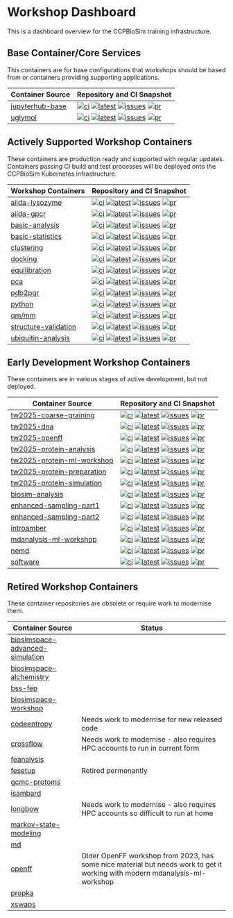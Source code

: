 # Workshop Dashboard

This is a dashboard overview for the CCPBioSim training infrastructure.

## Base Container/Core Services

This containers are for base configurations that workshops should be based from or containers providing supporting applications.

| Container Source                       |  Repository and CI Snapshot                           |
| -------------------------------------- | ----------------------------------------------------- |
| [jupyterhub-base](https://github.com/ccpbiosim/jupyterhub-base) | [![ci](https://github.com/ccpbiosim/jupyterhub-base/actions/workflows/build.yaml/badge.svg?branch=main)](https://github.com/ccpbiosim/jupyterhub-base/actions/workflows/build.yaml) [![latest](https://img.shields.io/badge/dynamic/json?url=https%3A%2F%2Fccpbiosim.github.io%2Fworkshop.json&query=%24.containers.jupyterhub-base.latest&labelColor=grey&logo=github&logoColor=white&label=latest&color=purple)](https://github.com/ccpbiosim/jupyterhub-base/pkgs/container/jupyterhub-base) [![issues](https://img.shields.io/github/issues/ccpbiosim/jupyterhub-base?logo=github&labelColor=grey)](https://github.com/CCPBioSim/jupyterhub-base/issues) [![pr](https://img.shields.io/github/issues-pr/ccpbiosim/jupyterhub-base?logo=github&labelColor=grey)](https://github.com/CCPBioSim/jupyterhub-base/pulls) |
| [uglymol](https://github.com/ccpbiosim/structure-validation-uglymol) | [![ci](https://github.com/ccpbiosim/structure-validation-uglymol/actions/workflows/build.yaml/badge.svg?branch=main)](https://github.com/ccpbiosim/structure-validation-uglymol/actions/workflows/build.yaml) [![latest](https://img.shields.io/badge/dynamic/json?url=https%3A%2F%2Fccpbiosim.github.io%2Fworkshop.json&query=%24.containers.structure-validation-uglymol.latest&labelColor=grey&logo=github&logoColor=white&label=latest&color=purple)](https://github.com/ccpbiosim/structure-validation-uglymol/pkgs/container/structure-validation-uglymol) [![issues](https://img.shields.io/github/issues/ccpbiosim/structure-validation-uglymol?logo=github&labelColor=grey)](https://github.com/CCPBioSim/structure-validation-uglymol/issues) [![pr](https://img.shields.io/github/issues-pr/ccpbiosim/structure-validation-uglymol?logo=github&labelColor=grey)](https://github.com/CCPBioSim/structure-validation-uglymol/pulls) |

## Actively Supported Workshop Containers

These containers are production ready and supported with regular updates. Containers passing CI build and test processes will be deployed onto the CCPBioSim Kubernetes infrastructure.

| Workshop Containers                    | Repository and CI Snapshot                            |
| -------------------------------------- | ----------------------------------------------------- |
| [aiida-lysozyme](https://github.com/ccpbiosim/aiida-lysozyme-workshop) | [![ci](https://github.com/ccpbiosim/aiida-lysozyme-workshop/actions/workflows/build.yaml/badge.svg?branch=main)](https://github.com/ccpbiosim/aiida-lysozyme-workshop/actions/workflows/build.yaml) [![latest](https://img.shields.io/badge/dynamic/json?url=https%3A%2F%2Fccpbiosim.github.io%2Fworkshop.json&query=%24.containers.aiida-lysozyme-workshop.latest&labelColor=grey&logo=github&logoColor=white&label=latest&color=purple)](https://github.com/ccpbiosim/aiida-lysozyme-workshop/pkgs/container/aiida-lysozyme-workshop) [![issues](https://img.shields.io/github/issues/ccpbiosim/aiida-lysozyme-workshop?logo=github&labelColor=grey)](https://github.com/CCPBioSim/aiida-lysozyme-workshop/issues) [![pr](https://img.shields.io/github/issues-pr/ccpbiosim/aiida-lysozyme-workshop?logo=github&labelColor=grey)](https://github.com/CCPBioSim/aiida-lysozyme-workshop/pulls) |
| [aiida-gpcr](https://github.com/ccpbiosim/aiida-gpcr-workshop) | [![ci](https://github.com/ccpbiosim/aiida-gpcr-workshop/actions/workflows/build.yaml/badge.svg?branch=main)](https://github.com/ccpbiosim/aiida-gpcr-workshop/actions/workflows/build.yaml) [![latest](https://img.shields.io/badge/dynamic/json?url=https%3A%2F%2Fccpbiosim.github.io%2Fworkshop.json&query=%24.containers.aiida-gpcr-workshop.latest&labelColor=grey&logo=github&logoColor=white&label=latest&color=purple)](https://github.com/ccpbiosim/aiida-gpcr-workshop/pkgs/container/aiida-gpcr-workshop) [![issues](https://img.shields.io/github/issues/ccpbiosim/aiida-gpcr-workshop?logo=github&labelColor=grey)](https://github.com/CCPBioSim/aiida-gpcr-workshop/issues) [![pr](https://img.shields.io/github/issues-pr/ccpbiosim/aiida-gpcr-workshop?logo=github&labelColor=grey)](https://github.com/CCPBioSim/aiida-gpcr-workshop/pulls) |
| [basic-analysis](https://github.com/ccpbiosim/basic-analysis-workshop) | [![ci](https://github.com/ccpbiosim/basic-analysis-workshop/actions/workflows/build.yaml/badge.svg?branch=main)](https://github.com/ccpbiosim/basic-analysis-workshop/actions/workflows/build.yaml) [![latest](https://img.shields.io/badge/dynamic/json?url=https%3A%2F%2Fccpbiosim.github.io%2Fworkshop.json&query=%24.containers.basic-analysis-workshop.latest&labelColor=grey&logo=github&logoColor=white&label=latest&color=purple)](https://github.com/ccpbiosim/basic-analysis-workshop/pkgs/container/basic-analysis-workshop) [![issues](https://img.shields.io/github/issues/ccpbiosim/basic-analysis-workshop?logo=github&labelColor=grey)](https://github.com/CCPBioSim/basic-analysis-workshop/issues) [![pr](https://img.shields.io/github/issues-pr/ccpbiosim/basic-analysis-workshop?logo=github&labelColor=grey)](https://github.com/CCPBioSim/basic-analysis-workshop/pulls) |
| [basic-statistics](https://github.com/ccpbiosim/basic-statistics-workshop) | [![ci](https://github.com/ccpbiosim/basic-statistics-workshop/actions/workflows/build.yaml/badge.svg?branch=main)](https://github.com/ccpbiosim/basic-statistics-workshop/actions/workflows/build.yaml) [![latest](https://img.shields.io/badge/dynamic/json?url=https%3A%2F%2Fccpbiosim.github.io%2Fworkshop.json&query=%24.containers.basic-statistics-workshop.latest&labelColor=grey&logo=github&logoColor=white&label=latest&color=purple)](https://github.com/ccpbiosim/basic-statistics-workshop/pkgs/container/basic-statistics-workshop) [![issues](https://img.shields.io/github/issues/ccpbiosim/basic-statistics-workshop?logo=github&labelColor=grey)](https://github.com/CCPBioSim/basic-statistics-workshop/issues) [![pr](https://img.shields.io/github/issues-pr/ccpbiosim/basic-statistics-workshop?logo=github&labelColor=grey)](https://github.com/CCPBioSim/basic-statistics-workshop/pulls) |
| [clustering](https://github.com/ccpbiosim/clustering-workshop) | [![ci](https://github.com/ccpbiosim/clustering-workshop/actions/workflows/build.yaml/badge.svg?branch=main)](https://github.com/ccpbiosim/clustering-workshop/actions/workflows/build.yaml) [![latest](https://img.shields.io/badge/dynamic/json?url=https%3A%2F%2Fccpbiosim.github.io%2Fworkshop.json&query=%24.containers.clustering-workshop.latest&labelColor=grey&logo=github&logoColor=white&label=latest&color=purple)](https://github.com/ccpbiosim/clustering-workshop/pkgs/container/clustering-workshop) [![issues](https://img.shields.io/github/issues/ccpbiosim/clustering-workshop?logo=github&labelColor=grey)](https://github.com/CCPBioSim/clustering-workshop/issues) [![pr](https://img.shields.io/github/issues-pr/ccpbiosim/clustering-workshop?logo=github&labelColor=grey)](https://github.com/CCPBioSim/clustering-workshop/pulls) |
| [docking](https://github.com/ccpbiosim/docking-workflow) | [![ci](https://github.com/ccpbiosim/docking-workflow/actions/workflows/build.yaml/badge.svg?branch=main)](https://github.com/ccpbiosim/docking-workflow/actions/workflows/build.yaml) [![latest](https://img.shields.io/badge/dynamic/json?url=https%3A%2F%2Fccpbiosim.github.io%2Fworkshop.json&query=%24.containers.docking-workflow.latest&labelColor=grey&logo=github&logoColor=white&label=latest&color=purple)](https://github.com/ccpbiosim/docking-workflow/pkgs/container/docking-workshop) [![issues](https://img.shields.io/github/issues/ccpbiosim/docking-workflow?logo=github&labelColor=grey)](https://github.com/CCPBioSim/docking-workflow/issues) [![pr](https://img.shields.io/github/issues-pr/ccpbiosim/docking-workflow?logo=github&labelColor=grey)](https://github.com/CCPBioSim/docking-workflow/pulls) |
| [equilibration](https://github.com/ccpbiosim/equilibration-workshop) | [![ci](https://github.com/ccpbiosim/equilibration-workshop/actions/workflows/build.yaml/badge.svg?branch=main)](https://github.com/ccpbiosim/equilibration-workshop/actions/workflows/build.yaml) [![latest](https://img.shields.io/badge/dynamic/json?url=https%3A%2F%2Fccpbiosim.github.io%2Fworkshop.json&query=%24.containers.equilibration-workshop.latest&labelColor=grey&logo=github&logoColor=white&label=latest&color=purple)](https://github.com/ccpbiosim/equilibration-workshop/pkgs/container/equilibration-workshop) [![issues](https://img.shields.io/github/issues/ccpbiosim/equilibration-workshop?logo=github&labelColor=grey)](https://github.com/CCPBioSim/equilibration-workshop/issues) [![pr](https://img.shields.io/github/issues-pr/ccpbiosim/equilibration-workshop?logo=github&labelColor=grey)](https://github.com/CCPBioSim/equilibration-workshop/pulls) |
| [pca](https://github.com/ccpbiosim/pca-workshop) | [![ci](https://github.com/ccpbiosim/pca-workshop/actions/workflows/build.yaml/badge.svg?branch=main)](https://github.com/ccpbiosim/pca-workshop/actions/workflows/build.yaml) [![latest](https://img.shields.io/badge/dynamic/json?url=https%3A%2F%2Fccpbiosim.github.io%2Fworkshop.json&query=%24.containers.pca-workshop.latest&labelColor=grey&logo=github&logoColor=white&label=latest&color=purple)](https://github.com/ccpbiosim/pca-workshop/pkgs/container/pca-workshop) [![issues](https://img.shields.io/github/issues/ccpbiosim/pca-workshop?logo=github&labelColor=grey)](https://github.com/CCPBioSim/pca-workshop/issues) [![pr](https://img.shields.io/github/issues-pr/ccpbiosim/pca-workshop?logo=github&labelColor=grey)](https://github.com/CCPBioSim/pca-workshop/pulls) |
| [pdb2pqr](https://github.com/ccpbiosim/pdb2pqr-workshop) | [![ci](https://github.com/ccpbiosim/pdb2pqr-workshop/actions/workflows/build.yaml/badge.svg?branch=main)](https://github.com/ccpbiosim/pdb2pqr-workshop/actions/workflows/build.yaml) [![latest](https://img.shields.io/badge/dynamic/json?url=https%3A%2F%2Fccpbiosim.github.io%2Fworkshop.json&query=%24.containers.pdb2pqr-workshop.latest&labelColor=grey&logo=github&logoColor=white&label=latest&color=purple)](https://github.com/ccpbiosim/pdb2pqr-workshop/pkgs/container/pdb2pqr-workshop) [![issues](https://img.shields.io/github/issues/ccpbiosim/pdb2pqr-workshop?logo=github&labelColor=grey)](https://github.com/CCPBioSim/pdb2pqr-workshop/issues) [![pr](https://img.shields.io/github/issues-pr/ccpbiosim/pdb2pqr-workshop?logo=github&labelColor=grey)](https://github.com/CCPBioSim/pdb2pqr-workshop/pulls) |
| [python](https://github.com/ccpbiosim/python-workshop) | [![ci](https://github.com/ccpbiosim/python-workshop/actions/workflows/build.yaml/badge.svg?branch=main)](https://github.com/ccpbiosim/python-workshop/actions/workflows/build.yaml) [![latest](https://img.shields.io/badge/dynamic/json?url=https%3A%2F%2Fccpbiosim.github.io%2Fworkshop.json&query=%24.containers.python-workshop.latest&labelColor=grey&logo=github&logoColor=white&label=latest&color=purple)](https://github.com/ccpbiosim/python-workshop/pkgs/container/python-workshop) [![issues](https://img.shields.io/github/issues/ccpbiosim/python-workshop?logo=github&labelColor=grey)](https://github.com/CCPBioSim/python-workshop/issues) [![pr](https://img.shields.io/github/issues-pr/ccpbiosim/python-workshop?logo=github&labelColor=grey)](https://github.com/CCPBioSim/python-workshop/pulls) |
| [qm/mm](https://github.com/ccpbiosim/qmmm-workshop) | [![ci](https://github.com/ccpbiosim/qmmm-workshop/actions/workflows/build.yaml/badge.svg?branch=main)](https://github.com/ccpbiosim/qmmm-workshop/actions/workflows/build.yaml) [![latest](https://img.shields.io/badge/dynamic/json?url=https%3A%2F%2Fccpbiosim.github.io%2Fworkshop.json&query=%24.containers.qmmm-workshop.latest&labelColor=grey&logo=github&logoColor=white&label=latest&color=purple)](https://github.com/ccpbiosim/qmmm-workshop/pkgs/container/qmmm-workshop) [![issues](https://img.shields.io/github/issues/ccpbiosim/qmmm-workshop?logo=github&labelColor=grey)](https://github.com/CCPBioSim/qmmm-workshop/issues) [![pr](https://img.shields.io/github/issues-pr/ccpbiosim/qmmm-workshop?logo=github&labelColor=grey)](https://github.com/CCPBioSim/qmmm-workshop/pulls) |
| [structure-validation](https://github.com/ccpbiosim/structure-validation-workshop) | [![ci](https://github.com/ccpbiosim/structure-validation-workshop/actions/workflows/build.yaml/badge.svg?branch=main)](https://github.com/ccpbiosim/structure-validation-workshop/actions/workflows/build.yaml) [![latest](https://img.shields.io/badge/dynamic/json?url=https%3A%2F%2Fccpbiosim.github.io%2Fworkshop.json&query=%24.containers.structure-validation-workshop.latest&labelColor=grey&logo=github&logoColor=white&label=latest&color=purple)](https://github.com/ccpbiosim/structure-validation-workshop/pkgs/container/structure-validation-workshop) [![issues](https://img.shields.io/github/issues/ccpbiosim/structure-validation-workshop?logo=github&labelColor=grey)](https://github.com/CCPBioSim/structure-validation-workshop/issues) [![pr](https://img.shields.io/github/issues-pr/ccpbiosim/structure-validation-workshop?logo=github&labelColor=grey)](https://github.com/CCPBioSim/structure-validation-workshop/pulls) |
| [ubiquitin-analysis](https://github.com/ccpbiosim/ubiquitin-analysis-workshop) | [![ci](https://github.com/ccpbiosim/ubiquitin-analysis-workshop/actions/workflows/build.yaml/badge.svg?branch=main)](https://github.com/ccpbiosim/ubiquitin-analysis-workshop/actions/workflows/build.yaml) [![latest](https://img.shields.io/badge/dynamic/json?url=https%3A%2F%2Fccpbiosim.github.io%2Fworkshop.json&query=%24.containers.ubiquitin-analysis-workshop.latest&labelColor=grey&logo=github&logoColor=white&label=latest&color=purple)](https://github.com/ccpbiosim/ubiquitin-analysis-workshop/pkgs/container/ubiquitin-analysis-workshop) [![issues](https://img.shields.io/github/issues/ccpbiosim/ubiquitin-analysis-workshop?logo=github&labelColor=grey)](https://github.com/CCPBioSim/ubiquitin-analysis-workshop/issues) [![pr](https://img.shields.io/github/issues-pr/ccpbiosim/ubiquitin-analysis-workshop?logo=github&labelColor=grey)](https://github.com/CCPBioSim/ubiquitin-analysis-workshop/pulls) |


## Early Development Workshop Containers

These containers are in various stages of active development, but not deployed.

| Container Source                       |  Repository and CI Snapshot                           |
| -------------------------------------- | ----------------------------------------------------- |
| [tw2025-coarse-graining](https://github.com/ccpbiosim/tw2025-coarse-graining-workshop) | [![ci](https://github.com/ccpbiosim/tw2025-coarse-graining-workshop/actions/workflows/build.yaml/badge.svg?branch=main)](https://github.com/ccpbiosim/tw2025-coarse-graining-workshop/actions/workflows/build.yaml) [![latest](https://img.shields.io/badge/dynamic/json?url=https%3A%2F%2Fccpbiosim.github.io%2Fworkshop.json&query=%24.containers.tw2025-coarse-graining-workshop.latest&labelColor=grey&logo=github&logoColor=white&label=latest&color=purple)](https://github.com/ccpbiosim/tw2025-coarse-graining-workshop/pkgs/container/tw2025-coarse-graining-workshop) [![issues](https://img.shields.io/github/issues/ccpbiosim/tw2025-coarse-graining-workshop?logo=github&labelColor=grey)](https://github.com/CCPBioSim/tw2025-coarse-graining-workshop/issues) [![pr](https://img.shields.io/github/issues-pr/ccpbiosim/tw2025-coarse-graining-workshop?logo=github&labelColor=grey)](https://github.com/CCPBioSim/tw2025-coarse-graining-workshop/pulls) |
| [tw2025-dna](https://github.com/ccpbiosim/tw2025-dna-workshop) | [![ci](https://github.com/ccpbiosim/tw2025-dna-workshop/actions/workflows/build.yaml/badge.svg?branch=main)](https://github.com/ccpbiosim/tw2025-dna-workshop/actions/workflows/build.yaml) [![latest](https://img.shields.io/badge/dynamic/json?url=https%3A%2F%2Fccpbiosim.github.io%2Fworkshop.json&query=%24.containers.tw2025-dna-workshop.latest&labelColor=grey&logo=github&logoColor=white&label=latest&color=purple)](https://github.com/ccpbiosim/tw2025-dna-workshop/pkgs/container/tw2025-dna-workshop) [![issues](https://img.shields.io/github/issues/ccpbiosim/tw2025-dna-workshop?logo=github&labelColor=grey)](https://github.com/CCPBioSim/tw2025-dna-workshop/issues) [![pr](https://img.shields.io/github/issues-pr/ccpbiosim/tw2025-dna-workshop?logo=github&labelColor=grey)](https://github.com/CCPBioSim/tw2025-dna-workshop/pulls) |
| [tw2025-openff](https://github.com/ccpbiosim/tw2025-openff-workshop) | [![ci](https://github.com/ccpbiosim/tw2025-openff-workshop/actions/workflows/build.yaml/badge.svg?branch=main)](https://github.com/ccpbiosim/tw2025-openff-workshop/actions/workflows/build.yaml) [![latest](https://img.shields.io/badge/dynamic/json?url=https%3A%2F%2Fccpbiosim.github.io%2Fworkshop.json&query=%24.containers.tw2025-openff-workshop.latest&labelColor=grey&logo=github&logoColor=white&label=latest&color=purple)](https://github.com/ccpbiosim/tw2025-openff-workshop/pkgs/container/tw2025-openff-workshop) [![issues](https://img.shields.io/github/issues/ccpbiosim/tw2025-openff-workshop?logo=github&labelColor=grey)](https://github.com/CCPBioSim/tw2025-openff-workshop/issues) [![pr](https://img.shields.io/github/issues-pr/ccpbiosim/tw2025-openff-workshop?logo=github&labelColor=grey)](https://github.com/CCPBioSim/tw2025-openff-workshop/pulls) |
| [tw2025-protein-analysis](https://github.com/ccpbiosim/tw2025-protein-analysis-workshop) | [![ci](https://github.com/ccpbiosim/tw2025-protein-analysis-workshop/actions/workflows/build.yaml/badge.svg?branch=main)](https://github.com/ccpbiosim/tw2025-protein-analysis-workshop/actions/workflows/build.yaml) [![latest](https://img.shields.io/badge/dynamic/json?url=https%3A%2F%2Fccpbiosim.github.io%2Fworkshop.json&query=%24.containers.tw2025-protein-analysis-workshop.latest&labelColor=grey&logo=github&logoColor=white&label=latest&color=purple)](https://github.com/ccpbiosim/tw2025-protein-analysis-workshop/pkgs/container/tw2025-protein-analysis-workshop) [![issues](https://img.shields.io/github/issues/ccpbiosim/tw2025-protein-analysis-workshop?logo=github&labelColor=grey)](https://github.com/CCPBioSim/tw2025-protein-analysis-workshop/issues) [![pr](https://img.shields.io/github/issues-pr/ccpbiosim/tw2025-protein-analysis-workshop?logo=github&labelColor=grey)](https://github.com/CCPBioSim/tw2025-protein-analysis-workshop/pulls) |
| [tw2025-protein-ml-workshop](https://github.com/ccpbiosim/tw2025-protein-ml-workshop) | [![ci](https://github.com/ccpbiosim/tw2025-protein-ml-workshop/actions/workflows/build.yaml/badge.svg?branch=main)](https://github.com/ccpbiosim/tw2025-protein-ml-workshop/actions/workflows/build.yaml) [![latest](https://img.shields.io/badge/dynamic/json?url=https%3A%2F%2Fccpbiosim.github.io%2Fworkshop.json&query=%24.containers.tw2025-protein-ml-workshop.latest&labelColor=grey&logo=github&logoColor=white&label=latest&color=purple)](https://github.com/ccpbiosim/tw2025-protein-ml-workshop/pkgs/container/tw2025-protein-ml-workshop) [![issues](https://img.shields.io/github/issues/ccpbiosim/tw2025-protein-ml-workshop?logo=github&labelColor=grey)](https://github.com/CCPBioSim/tw2025-protein-ml-workshop/issues) [![pr](https://img.shields.io/github/issues-pr/ccpbiosim/tw2025-protein-ml-workshop?logo=github&labelColor=grey)](https://github.com/CCPBioSim/tw2025-protein-ml-workshop/pulls) |
| [tw2025-protein-preparation](https://github.com/ccpbiosim/tw2025-protein-preparation-workshop) | [![ci](https://github.com/ccpbiosim/tw2025-protein-preparation-workshop/actions/workflows/build.yaml/badge.svg?branch=main)](https://github.com/ccpbiosim/tw2025-protein-preparation-workshop/actions/workflows/build.yaml) [![latest](https://img.shields.io/badge/dynamic/json?url=https%3A%2F%2Fccpbiosim.github.io%2Fworkshop.json&query=%24.containers.tw2025-protein-preparation-workshop.latest&labelColor=grey&logo=github&logoColor=white&label=latest&color=purple)](https://github.com/ccpbiosim/tw2025-protein-preparation-workshop/pkgs/container/tw2025-protein-preparation-workshop) [![issues](https://img.shields.io/github/issues/ccpbiosim/tw2025-protein-preparation-workshop?logo=github&labelColor=grey)](https://github.com/CCPBioSim/tw2025-protein-preparation-workshop/issues) [![pr](https://img.shields.io/github/issues-pr/ccpbiosim/tw2025-protein-preparation-workshop?logo=github&labelColor=grey)](https://github.com/CCPBioSim/tw2025-protein-preparation-workshop/pulls) |
| [tw2025-protein-simulation](https://github.com/ccpbiosim/tw2025-protein-simulation-workshop) | [![ci](https://github.com/ccpbiosim/tw2025-protein-simulation-workshop/actions/workflows/build.yaml/badge.svg?branch=main)](https://github.com/ccpbiosim/tw2025-protein-simulation-workshop/actions/workflows/build.yaml) [![latest](https://img.shields.io/badge/dynamic/json?url=https%3A%2F%2Fccpbiosim.github.io%2Fworkshop.json&query=%24.containers.tw2025-protein-simulation-workshop.latest&labelColor=grey&logo=github&logoColor=white&label=latest&color=purple)](https://github.com/ccpbiosim/tw2025-protein-simulation-workshop/pkgs/container/tw2025-protein-simulation-workshop) [![issues](https://img.shields.io/github/issues/ccpbiosim/tw2025-protein-simulation-workshop?logo=github&labelColor=grey)](https://github.com/CCPBioSim/tw2025-protein-simulation-workshop/issues) [![pr](https://img.shields.io/github/issues-pr/ccpbiosim/tw2025-protein-simulation-workshop?logo=github&labelColor=grey)](https://github.com/CCPBioSim/tw2025-protein-simulation-workshop/pulls) |
| [biosim-analysis](https://github.com/ccpbiosim/biosim-analysis-workshop) | [![ci](https://github.com/ccpbiosim/biosim-analysis-workshop/actions/workflows/build.yaml/badge.svg?branch=main)](https://github.com/ccpbiosim/biosim-analysis-workshop/actions/workflows/build.yaml) [![latest](https://img.shields.io/badge/dynamic/json?url=https%3A%2F%2Fccpbiosim.github.io%2Fworkshop.json&query=%24.containers.biosim-analysis-workshop.latest&labelColor=grey&logo=github&logoColor=white&label=latest&color=purple)](https://github.com/ccpbiosim/biosim-analysis-workshop/pkgs/container/biosim-analysis-workshop) [![issues](https://img.shields.io/github/issues/ccpbiosim/biosim-analysis-workshop?logo=github&labelColor=grey)](https://github.com/CCPBioSim/biosim-analysis-workshop/issues) [![pr](https://img.shields.io/github/issues-pr/ccpbiosim/biosim-analysis-workshop?logo=github&labelColor=grey)](https://github.com/CCPBioSim/biosim-analysis-workshop/pulls) |
| [enhanced-sampling-part1](https://github.com/ccpbiosim/enhanced-sampling-workshop) | [![ci](https://github.com/ccpbiosim/enhanced-sampling-workshop/actions/workflows/build-part1.yaml/badge.svg?branch=main)](https://github.com/ccpbiosim/enhanced-sampling-workshop/actions/workflows/build-part1.yaml) [![latest](https://img.shields.io/badge/dynamic/json?url=https%3A%2F%2Fccpbiosim.github.io%2Fworkshop.json&query=%24.containers.enhanced-sampling-workshop-part1.latest&labelColor=grey&logo=github&logoColor=white&label=latest&color=purple)](https://github.com/ccpbiosim/enhanced-sampling-workshop/pkgs/container/enhanced-sampling-workshop-part1) [![issues](https://img.shields.io/github/issues/ccpbiosim/enhanced-sampling-workshop?logo=github&labelColor=grey)](https://github.com/CCPBioSim/enhanced-sampling-workshop/issues) [![pr](https://img.shields.io/github/issues-pr/ccpbiosim/enhanced-sampling-workshop?logo=github&labelColor=grey)](https://github.com/CCPBioSim/enhanced-sampling-workshop/pulls) |
| [enhanced-sampling-part2](https://github.com/ccpbiosim/enhanced-sampling-workshop) | [![ci](https://github.com/ccpbiosim/enhanced-sampling-workshop/actions/workflows/build-part2.yaml/badge.svg?branch=main)](https://github.com/ccpbiosim/enhanced-sampling-workshop/actions/workflows/build-part2.yaml) [![latest](https://img.shields.io/badge/dynamic/json?url=https%3A%2F%2Fccpbiosim.github.io%2Fworkshop.json&query=%24.containers.enhanced-sampling-workshop-part2.latest&labelColor=grey&logo=github&logoColor=white&label=latest&color=purple)](https://github.com/ccpbiosim/enhanced-sampling-workshop/pkgs/container/enhanced-sampling-workshop-part2) [![issues](https://img.shields.io/github/issues/ccpbiosim/enhanced-sampling-workshop?logo=github&labelColor=grey)](https://github.com/CCPBioSim/enhanced-sampling-workshop/issues) [![pr](https://img.shields.io/github/issues-pr/ccpbiosim/enhanced-sampling-workshop?logo=github&labelColor=grey)](https://github.com/CCPBioSim/enhanced-sampling-workshop/pulls) |
| [introamber](https://github.com/ccpbiosim/introamber-workshop) | [![ci](https://github.com/ccpbiosim/introamber-workshop/actions/workflows/build.yaml/badge.svg?branch=main)](https://github.com/ccpbiosim/introamber-workshop/actions/workflows/build.yaml) [![latest](https://img.shields.io/badge/dynamic/json?url=https%3A%2F%2Fccpbiosim.github.io%2Fworkshop.json&query=%24.containers.introamber-workshop.latest&labelColor=grey&logo=github&logoColor=white&label=latest&color=purple)](https://github.com/ccpbiosim/introamber-workshop/pkgs/container/introamber-workshop) [![issues](https://img.shields.io/github/issues/ccpbiosim/introamber-workshop?logo=github&labelColor=grey)](https://github.com/CCPBioSim/introamber-workshop/issues) [![pr](https://img.shields.io/github/issues-pr/ccpbiosim/introamber-workshop?logo=github&labelColor=grey)](https://github.com/CCPBioSim/introamber-workshop/pulls) |
| [mdanalysis-ml-workshop](https://github.com/ccpbiosim/mdanalysis-ml-workshop) | [![ci](https://github.com/ccpbiosim/mdanalysis-ml-workshop/actions/workflows/build.yaml/badge.svg?branch=main)](https://github.com/ccpbiosim/mdanalysis-ml-workshop/actions/workflows/build.yaml) [![latest](https://img.shields.io/badge/dynamic/json?url=https%3A%2F%2Fccpbiosim.github.io%2Fworkshop.json&query=%24.containers.mdanalysis-ml-workshop.latest&labelColor=grey&logo=github&logoColor=white&label=latest&color=purple)](https://github.com/ccpbiosim/mdanalysis-ml-workshop/pkgs/container/mdanalysis-ml-workshop) [![issues](https://img.shields.io/github/issues/ccpbiosim/mdanalysis-ml-workshop?logo=github&labelColor=grey)](https://github.com/CCPBioSim/mdanalysis-ml-workshop/issues) [![pr](https://img.shields.io/github/issues-pr/ccpbiosim/mdanalysis-ml-workshop?logo=github&labelColor=grey)](https://github.com/CCPBioSim/mdanalysis-ml-workshop/pulls) |
| [nemd](https://github.com/ccpbiosim/nemd-workshop) | [![ci](https://github.com/ccpbiosim/nemd-workshop/actions/workflows/build.yaml/badge.svg?branch=main)](https://github.com/ccpbiosim/nemd-workshop/actions/workflows/build.yaml) [![latest](https://img.shields.io/badge/dynamic/json?url=https%3A%2F%2Fccpbiosim.github.io%2Fworkshop.json&query=%24.containers.nemd-workshop.latest&labelColor=grey&logo=github&logoColor=white&label=latest&color=purple)](https://github.com/ccpbiosim/nemd-workshop/pkgs/container/nemd-workshop) [![issues](https://img.shields.io/github/issues/ccpbiosim/nemd-workshop?logo=github&labelColor=grey)](https://github.com/CCPBioSim/nemd-workshop/issues) [![pr](https://img.shields.io/github/issues-pr/ccpbiosim/nemd-workshop?logo=github&labelColor=grey)](https://github.com/CCPBioSim/nemd-workshop/pulls) |
| [software](https://github.com/ccpbiosim/software-workshop) | [![ci](https://github.com/ccpbiosim/software-workshop/actions/workflows/build.yaml/badge.svg?branch=main)](https://github.com/ccpbiosim/software-workshop/actions/workflows/build.yaml) [![latest](https://img.shields.io/badge/dynamic/json?url=https%3A%2F%2Fccpbiosim.github.io%2Fworkshop.json&query=%24.containers.software-workshop.latest&labelColor=grey&logo=github&logoColor=white&label=latest&color=purple)](https://github.com/ccpbiosim/software-workshop/pkgs/container/software-workshop) [![issues](https://img.shields.io/github/issues/ccpbiosim/software-workshop?logo=github&labelColor=grey)](https://github.com/CCPBioSim/software-workshop/issues) [![pr](https://img.shields.io/github/issues-pr/ccpbiosim/software-workshop?logo=github&labelColor=grey)](https://github.com/CCPBioSim/software-workshop/pulls) |



## Retired Workshop Containers

These container repositories are obsolete or require work to modernise them.

| Container Source                       | Status |
| -------------------------------------- | ------ |
| [biosimspace-advanced-simulation](https://github.com/CCPBioSim/biosimspace-advanced-simulation-workshop) | |
| [biosimspace-alchemistry](https://github.com/CCPBioSim/BSS-alchemistry-workshop) | |
| [bss-fep](https://github.com/CCPBioSim/BSS_FEP_workshop_2022) | |
| [biosimspace-workshop](https://github.com/CCPBioSim/biosimspace-workshop) | |
| [codeentropy](https://github.com/CCPBioSim/codeentropy-workshop) | Needs work to modernise for new released code |
| [crossflow](https://github.com/CCPBioSim/crossflow-workshop) | Needs work to modernise - also requires HPC accounts to run in current form |
| [feanalysis](https://github.com/CCPBioSim/feanalysis-workshop) | |
| [fesetup](https://github.com/CCPBioSim/fesetup-workshop) | Retired permenantly |
| [gcmc-protoms](https://github.com/CCPBioSim/gcmc-protoms-workshop) | |
| [isambard](https://github.com/CCPBioSim/isambard-workshop) | |
| [longbow](https://github.com/CCPBioSim/longbow-workshop) | Needs work to modernise - also requires HPC accounts so difficult to run at home |
| [markov-state-modeling](https://github.com/CCPBioSim/msm-workshop) | |
| [md](https://github.com/CCPBioSim/md-workshop) | |
| [openff](https://github.com/CCPBioSim/openff-workshop) | Older OpenFF workshop from 2023, has some nice material but needs work to get it working with modern mdanalysis-ml-workshop |
| [propka](https://github.com/CCPBioSim/propka-workshop) | |
| [xswaps](https://github.com/CCPBioSim/xswaps-workshop) | |


